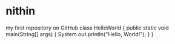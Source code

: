 # nithin
my first repository on GitHub
class HelloWorld {
    public static void main(String[] args) {
        System.out.println("Hello, World!"); 
    }
}
